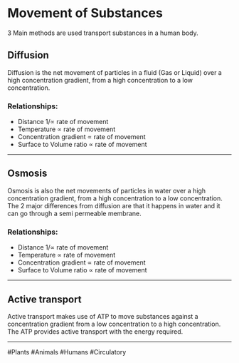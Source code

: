 # Movement of Substances
3 Main methods are used transport substances in a human body.

## Diffusion
Diffusion is the net movement of particles in a fluid (Gas or Liquid) over a high concentration gradient, from a high concentration to a low concentration.

### Relationships:
- Distance 1/∝ rate of movement
- Temperature ∝ rate of movement
- Concentration gradient ∝ rate of movement
- Surface to Volume ratio ∝ rate of movement

___

## Osmosis
Osmosis is also the net movements of particles in water over a high concentration gradient, from a high concentration to a low concentration.
The 2 major differences from diffusion are that it happens in water and it can go through a semi permeable membrane.

### Relationships:
- Distance 1/∝ rate of movement
- Temperature ∝ rate of movement
- Concentration gradient ∝ rate of movement
- Surface to Volume ratio ∝ rate of movement

___

## Active transport
Active transport makes use of ATP to move substances against a concentration gradient from a low concentration to a high concentration.
The ATP provides active transport with the energy required.

___

#Plants 
#Animals 
#Humans 
#Circulatory 